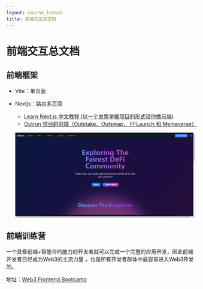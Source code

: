 ```yaml
---
layout: course_lesson
title: 前端交互总文档
---
```


# 前端交互总文档

## 前端框架

- Vite：单页面

- Nextjs：路由多页面
  - [Learn Next.js 中文教程   (以一个发票单据项目的形式带你做前端)](https://qufei1993.github.io/nextjs-learn-cn)
  - [Outrun 项目的前端（Outstake、Outswap、 FFLaunch 和 Memeverse）]( https://github.com/OutrunFinance/Outrun-App)
  
  ![](./attachment/outrun项目前端截图.png)

## 前端训练营

一个具备前端+智能合约能力的开发者就可以完成一个完整的应用开发，因此前端开发者已经成为Web3的主流力量 ，也是所有开发者群体中最容易进入Web3开发的。

地址：[Web3 Frontend Bootcamp](https://github.com/openbuildxyz/Web3-Frontend-Bootcamp)
